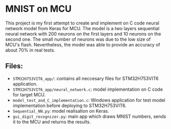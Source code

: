 # MNIST on MCU

This project is my first attempt to create and implement on C code neural network model from Keras for MCU. The model is a two layers sequential neural network with 200 neurons on the first layers and 10 neurons on the second one.
The small number of neurons was due to the low size of MCU's flash. Nevertheless, the model was able to provide an accuracy of about 70% in real tests.

## Files:
- `STM32H753VIT6_app/`: contains all neccesary files for STM32H753VIT6 application.
- `STM32H753VIT6_app/neural_network.c`: model implementation on C code for target MCU.
- `model_test_and_C_implementation.c`: Windows application for test model implementation before deploying to STM32H753VIT6.
- `Sequential_NN.py`: model realisation on Keras.
- `gui_digit_recognizer.py`: main app which draws MNIST numbers, sends it to the MCU and returns the results. 
